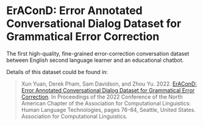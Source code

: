 # ErAConD: Error Annotated Conversational Dialog Dataset for Grammatical Error Correction

The first high-quality, fine-grained error-correction conversation dataset between English second language learner and an educational chatbot.

Details of this dataset could be found in:

> Xun Yuan, Derek Pham, Sam Davidson, and Zhou Yu. 2022. [ErAConD: Error Annotated Conversational Dialog Dataset for Grammatical Error Correction](https://aclanthology.org/2022.naacl-main.5/). In Proceedings of the 2022 Conference of the North American Chapter of the Association for Computational Linguistics: Human Language Technologies, pages 76–84, Seattle, United States. Association for Computational Linguistics.
